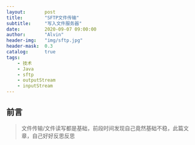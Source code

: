 ```yaml
---
layout:       post
title:        "SFTP文件传输"
subtitle:     "写入文件服务器"
date:         2020-09-07 09:00:00
author:       "Alvin"
header-img:   "img/sftp.jpg"
header-mask:  0.3
catalog:      true
tags:
    - 技术
    - Java
    - sftp
	- outputStream
	- inputStream
---
```


## 前言

> 文件传输/文件读写都是基础，前段时间发现自己竟然基础不稳，此篇文章，自己好好反思反思